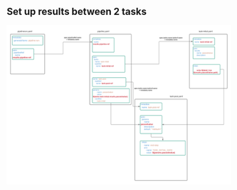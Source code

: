 ## Set up results between 2 tasks

![Diagram](https://github.com/prav10194/tekton-pipeline-example/blob/main/results/result-diragram.png)
